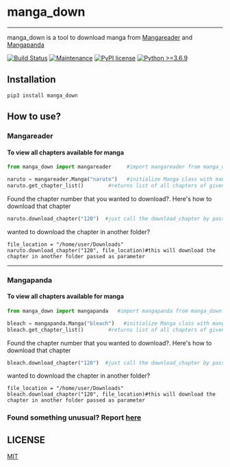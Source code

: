 # manga_down
-----------------
manga_down is a tool to download manga from [Mangareader](https://www.mangareader.net) and [Mangapanda](https://http://www.mangapanda.com) 

[![Build Status](https://travis-ci.org/joemccann/dillinger.svg?branch=master)](https://travis-ci.org/joemccann/dillinger) 
[![Maintenance](https://img.shields.io/badge/Maintained%3F-yes-green.svg)](https://GitHub.com/Naereen/StrapDown.js/graphs/commit-activity)
[![PyPI license](https://img.shields.io/pypi/l/ansicolortags.svg)](https://pypi.python.org/pypi/ansicolortags/) [![Python >=3.6.9](https://img.shields.io/badge/python-3.6.9+-blue.svg)](https://www.python.org/downloads/release/python-376/)

## Installation

```
pip3 install manga_down
```

## How to use?

### Mangareader

#### To view all chapters available for manga

```python
from manga_down import mangareader     #import mangareader from manga_down

naruto = mangareader.Manga("naruto")   #initialize Manga class with manga name
naruto.get_chapter_list()        #returns list of all chapters of given manga
```

Found the chapter number that you wanted to download?.
Here's how to download that chapter

```python
naruto.download_chapter("120")  #just call the download_chapter by passing chapter number as argument
```

wanted to download the chapter in another folder?
```
file_location = "/home/user/Downloads"
naruto.download_chapter("120", file_location)#this will download the chapter in another folder passed as parameter 
```

----------------------------------------

### Mangapanda

#### To view all chapters available for manga

```python
from manga_down import mangapanda   #import mangapanda from manga_down

bleach = mangapanda.Manga("bleach")   #initialize Manga class with manga name
bleach.get_chapter_list()        #returns list of all chapters of given manga
```

Found the chapter number that you wanted to download?.
Here's how to download that chapter

```python
bleach.download_chapter("120")  #just call the download_chapter by passing chapter number as argument
```

wanted to download the chapter in another folder?
```
file_location = "/home/user/Downloads"
bleach.download_chapter("120", file_location)#this will download the chapter in another folder passed as parameter 
```


### Found something unusual? Report [here](https://github.com/shaikhsajid1111/manga-down/issues)


## LICENSE
[MIT](LICENSE)

